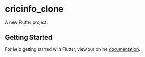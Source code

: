 # cricinfo_clone

A new Flutter project.

## Getting Started

For help getting started with Flutter, view our online
[documentation](https://flutter.io/).
